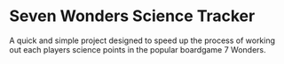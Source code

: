 # **Seven Wonders Science Tracker**

A quick and simple project designed to speed up the process of working out each players science points in the popular boardgame 7 Wonders.



